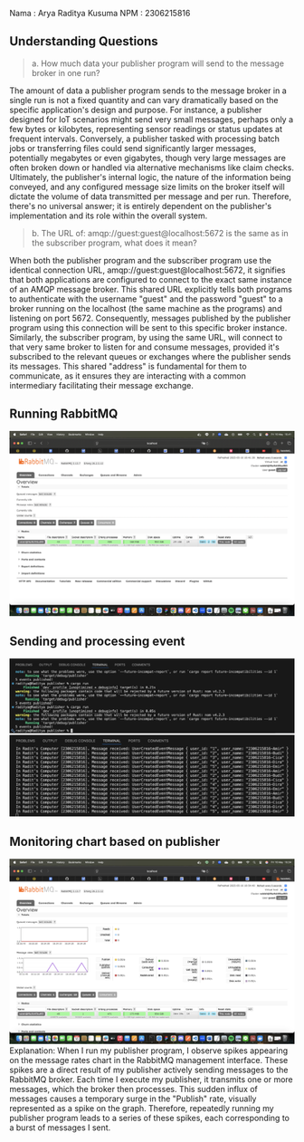 Nama : Arya Raditya Kusuma
NPM : 2306215816

## Understanding Questions

> a. How much data your publisher program will send to the message broker in one run?

The amount of data a publisher program sends to the message broker in a single run is not a fixed quantity and can vary dramatically based on the specific application's design and purpose. For instance, a publisher designed for IoT scenarios might send very small messages, perhaps only a few bytes or kilobytes, representing sensor readings or status updates at frequent intervals. Conversely, a publisher tasked with processing batch jobs or transferring files could send significantly larger messages, potentially megabytes or even gigabytes, though very large messages are often broken down or handled via alternative mechanisms like claim checks. Ultimately, the publisher's internal logic, the nature of the information being conveyed, and any configured message size limits on the broker itself will dictate the volume of data transmitted per message and per run. Therefore, there's no universal answer; it is entirely dependent on the publisher's implementation and its role within the overall system.

> b. The URL of: amqp://guest:guest@localhost:5672 is the same as in the subscriber program, what does it mean?

When both the publisher program and the subscriber program use the identical connection URL, amqp://guest:guest@localhost:5672, it signifies that both applications are configured to connect to the exact same instance of an AMQP message broker. This shared URL explicitly tells both programs to authenticate with the username "guest" and the password "guest" to a broker running on the localhost (the same machine as the programs) and listening on port 5672. Consequently, messages published by the publisher program using this connection will be sent to this specific broker instance. Similarly, the subscriber program, by using the same URL, will connect to that very same broker to listen for and consume messages, provided it's subscribed to the relevant queues or exchanges where the publisher sends its messages. This shared "address" is fundamental for them to communicate, as it ensures they are interacting with a common intermediary facilitating their message exchange.


## Running RabbitMQ
![img1](img1.png)

## Sending and processing event
![img2](img2.png)
![img3](img3.png)

## Monitoring chart based on publisher
![img4](img4.png)
Explanation: When I run my publisher program, I observe spikes appearing on the message rates chart in the RabbitMQ management interface. These spikes are a direct result of my publisher actively sending messages to the RabbitMQ broker. Each time I execute my publisher, it transmits one or more messages, which the broker then processes. This sudden influx of messages causes a temporary surge in the "Publish" rate, visually represented as a spike on the graph. Therefore, repeatedly running my publisher program leads to a series of these spikes, each corresponding to a burst of messages I sent.